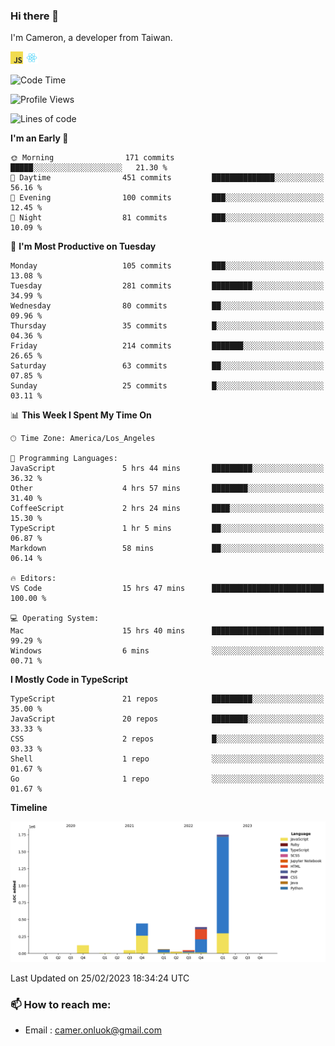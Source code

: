 ### Hi there 👋

I'm Cameron, a developer from Taiwan.


<code><img height="20" src="https://raw.githubusercontent.com/github/explore/80688e429a7d4ef2fca1e82350fe8e3517d3494d/topics/javascript/javascript.png"></code>
<code><img height="20" src="https://raw.githubusercontent.com/github/explore/80688e429a7d4ef2fca1e82350fe8e3517d3494d/topics/react/react.png"></code>



<!--START_SECTION:waka-->
![Code Time](http://img.shields.io/badge/Code%20Time-774%20hrs%2017%20mins-blue)

![Profile Views](http://img.shields.io/badge/Profile%20Views-0-blue)

![Lines of code](https://img.shields.io/badge/From%20Hello%20World%20I%27ve%20Written-2.9%20million%20lines%20of%20code-blue)

**I'm an Early 🐤** 

```text
🌞 Morning                171 commits         █████░░░░░░░░░░░░░░░░░░░░   21.30 % 
🌆 Daytime                451 commits         ██████████████░░░░░░░░░░░   56.16 % 
🌃 Evening                100 commits         ███░░░░░░░░░░░░░░░░░░░░░░   12.45 % 
🌙 Night                  81 commits          ███░░░░░░░░░░░░░░░░░░░░░░   10.09 % 
```
📅 **I'm Most Productive on Tuesday** 

```text
Monday                   105 commits         ███░░░░░░░░░░░░░░░░░░░░░░   13.08 % 
Tuesday                  281 commits         █████████░░░░░░░░░░░░░░░░   34.99 % 
Wednesday                80 commits          ██░░░░░░░░░░░░░░░░░░░░░░░   09.96 % 
Thursday                 35 commits          █░░░░░░░░░░░░░░░░░░░░░░░░   04.36 % 
Friday                   214 commits         ███████░░░░░░░░░░░░░░░░░░   26.65 % 
Saturday                 63 commits          ██░░░░░░░░░░░░░░░░░░░░░░░   07.85 % 
Sunday                   25 commits          █░░░░░░░░░░░░░░░░░░░░░░░░   03.11 % 
```


📊 **This Week I Spent My Time On** 

```text
🕑︎ Time Zone: America/Los_Angeles

💬 Programming Languages: 
JavaScript               5 hrs 44 mins       █████████░░░░░░░░░░░░░░░░   36.32 % 
Other                    4 hrs 57 mins       ████████░░░░░░░░░░░░░░░░░   31.40 % 
CoffeeScript             2 hrs 24 mins       ████░░░░░░░░░░░░░░░░░░░░░   15.30 % 
TypeScript               1 hr 5 mins         ██░░░░░░░░░░░░░░░░░░░░░░░   06.87 % 
Markdown                 58 mins             ██░░░░░░░░░░░░░░░░░░░░░░░   06.14 % 

🔥 Editors: 
VS Code                  15 hrs 47 mins      █████████████████████████   100.00 % 

💻 Operating System: 
Mac                      15 hrs 40 mins      █████████████████████████   99.29 % 
Windows                  6 mins              ░░░░░░░░░░░░░░░░░░░░░░░░░   00.71 % 
```

**I Mostly Code in TypeScript** 

```text
TypeScript               21 repos            █████████░░░░░░░░░░░░░░░░   35.00 % 
JavaScript               20 repos            ████████░░░░░░░░░░░░░░░░░   33.33 % 
CSS                      2 repos             █░░░░░░░░░░░░░░░░░░░░░░░░   03.33 % 
Shell                    1 repo              ░░░░░░░░░░░░░░░░░░░░░░░░░   01.67 % 
Go                       1 repo              ░░░░░░░░░░░░░░░░░░░░░░░░░   01.67 % 
```



**Timeline**

![Lines of Code chart](https://raw.githubusercontent.com/camer0nluo/camer0nluo/main/assets/bar_graph.png)


 Last Updated on 25/02/2023 18:34:24 UTC
<!--END_SECTION:waka-->

### 📫 How to reach me:
- Email : camer.onluok@gmail.com
